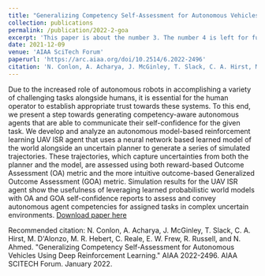 ```yaml
---
title: "Generalizing Competency Self-Assessment for Autonomous Vehicles Using Deep Reinforcement Learning"
collection: publications
permalink: /publication/2022-2-goa
excerpt: 'This paper is about the number 3. The number 4 is left for future work.'
date: 2021-12-09
venue: 'AIAA SciTech Forum'
paperurl: 'https://arc.aiaa.org/doi/10.2514/6.2022-2496'
citation: 'N. Conlon, A. Acharya, J. McGinley, T. Slack, C. A. Hirst, M. D'Alonzo, M. R. Hebert, C. Reale, E. W. Frew, R. Russell, and N. Ahmed. </i>Generalizing Competency Self-Assessment for Autonomous Vehicles Using Deep Reinforcement Learning.</i> AIAA 2022-2496. AIAA SCITECH Forum. January 2022.'
---
```

Due to the increased role of autonomous robots in accomplishing a variety of challenging tasks alongside humans, it is essential for the human operator to establish appropriate trust towards these systems. To this end, we present a step towards generating competency-aware autonomous agents that are able to communicate their self-confidence for the given task. We develop and analyze an autonomous model-based reinforcement learning UAV ISR agent that uses a neural network based learned model of the world alongside an uncertain planner to generate a series of simulated trajectories. These trajectories, which capture uncertainties from both the planner and the model, are assessed using both reward-based Outcome Assessment (OA) metric and the more intuitive outcome-based Generalized Outcome Assessment (GOA) metric. Simulation results for the UAV ISR agent show the usefulness of leveraging learned probabilistic world models with OA and GOA self-confidence reports to assess and convey autonomous agent competencies for assigned tasks in complex uncertain environments.
[Download paper here](http://academicpages.github.io/files/paper3.pdf)

Recommended citation: N. Conlon, A. Acharya, J. McGinley, T. Slack, C. A. Hirst, M. D'Alonzo, M. R. Hebert, C. Reale, E. W. Frew, R. Russell, and N. Ahmed. "Generalizing Competency Self-Assessment for Autonomous Vehicles Using Deep Reinforcement Learning." AIAA 2022-2496. AIAA SCITECH Forum. January 2022.